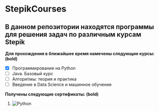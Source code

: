 # StepikCourses
## В данном репозитории находятся программы для решения задач по различным курсам Stepik 
**Для прохождения в ближайшее время намечены следующие курсы: (bold)**
- [x] Программирование на Python
- [ ] Java. Базовый курс
- [ ] Алгоритмы: теория и практика
- [ ] Введение в Data Science и машинное обучение

**Получены следующие сертификаты: (bold)**
1. ![Python](https://stepik.org/certificate/e55b90939beec2492322e8cfb32ddce5b9ecbed7.png "Python")
